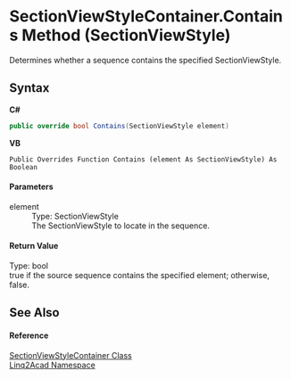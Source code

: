 # SectionViewStyleContainer.Contains Method (SectionViewStyle)
 

Determines whether a sequence contains the specified SectionViewStyle.

## Syntax

**C#**<br />
``` C#
public override bool Contains(SectionViewStyle element)
```

**VB**<br />
``` VB
Public Overrides Function Contains (element As SectionViewStyle) As Boolean
```


#### Parameters
<dl><dt>element</dt><dd>Type: SectionViewStyle<br />The SectionViewStyle to locate in the sequence.</dd></dl>

#### Return Value
Type: bool<br />true if the source sequence contains the specified element; otherwise, false.

## See Also


#### Reference
<a href="T_Linq2Acad_SectionViewStyleContainer.md">SectionViewStyleContainer Class</a><br /><a href="N_Linq2Acad.md">Linq2Acad Namespace</a><br />
